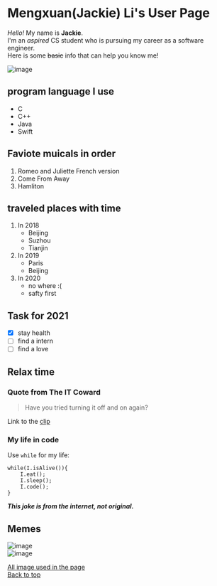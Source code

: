 # Mengxuan(Jackie) Li's User Page

*Hello!* My name is **Jackie**.  
I'm an *aspired* CS student who is pursuing my career as a software engineer.  
Here is some ~~basic~~ info that can help you know me!  

![image](https://jackie1342.github.io/image/welcomeCat.jpg)

## program language I use

- C
- C++
- Java
- Swift

## Faviote muicals in order

1. Romeo and Juliette French version
2. Come From Away
3. Hamliton

## traveled places with time

1. In 2018
   - Beijing
   - Suzhou
   - Tianjin
2. In 2019
   - Paris
   - Beijing
3. In 2020
   - no where :(
   - safty first

## Task for 2021

- [x] stay health
- [ ] find a intern
- [ ] find a love

## Relax time

### Quote from The IT Coward

>Have you tried turning it off and on again?

Link to the [clip](https://www.youtube.com/watch?v=5UT8RkSmN4k)

### My life in code

Use `while` for my life:

```
while(I.isAlive()){
    I.eat();
    I.sleep();
    I.code();
}
```

***This joke is from the internet, not original.***

## Memes

![image](https://jackie1342.github.io/image/Meme1.png)  
![image](https://jackie1342.github.io/image/Meme2.jpg)

[All image used in the page](./image/image.md)  
[Back to top](#mengxuanjackie-lis-user-page)
